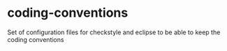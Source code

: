 coding-conventions
==================

Set of configuration files for checkstyle and eclipse to be able to keep the coding conventions
